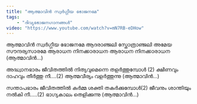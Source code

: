 ```yaml
---
title: "ആത്മാവിൻ സ്വർഗ്ഗീയ ഭോജനമേ"
tags:
    - "ദിവ്യഭോജനഗാനങ്ങൾ"
video: "https://www.youtube.com/watch?v=mN7RB-eDHow"
---
```


ആത്മാവിൻ സ്വർഗ്ഗീയ ഭോജനമേ
ആദരാഞ്ജലി സ്തോത്രാഞ്ജലി
അമേയ സൗന്ദര്യസാരമേ
ആരാധന നിനക്കാരാധന
ആരാധന നിനക്കാരാധന
                           (ആത്മാവിൻ...)

അദ്ധ്വാനഭാരം ജീവിതത്തിൽ
നിത്യവുമെന്നെ തളർത്തുമ്പോൾ (2)
ക്ഷീണവും ദാഹവും തീർത്തു നീ....(2)
ആത്മവീര്യം വളർത്തുന്നു
                           (ആത്മാവിൻ...)

സന്താപഭാരം ജീവിതത്തിൽ
കർമ്മ ശക്തി തകർക്കുമ്പോൾ(2)
ജീവനും ശാന്തിയും നൽകി നീ.....(2)
ഭാഗ്യകാലം തെളിക്കുന്നു
                           (ആത്മാവിൻ...)
